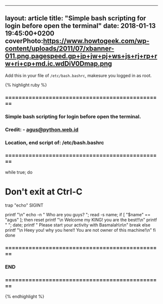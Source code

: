 
---
layout: article
title: "Simple bash scripting for login before open the terminal"
date: 2018-01-13 19:45:00+0200
coverPhoto:https://www.howtogeek.com/wp-content/uploads/2011/07/xbanner-011.png.pagespeed.gp+jp+jw+pj+ws+js+rj+rp+rw+ri+cp+md.ic.wdDiV0Dmap.png
---


Add this in your file of `/etc/bash.bashrc`, makesure you logged in as root.

{% highlight ruby %}
### ===============================================
### Simple bash scripting for login before open the terminal.
### Credit: <Summon Agus> - agus@python.web.id
### Location, end script of: /etc/bash.bashrc
### ===============================================

while true; do
  # Don't exit at Ctrl-C
  trap "echo" SIGINT

  printf "\n"
  echo -n " Who are you guys? "; read -s name;
  if [ "$name" == "agus" ]; then
    reset
    printf "\n Welcome my KING! you are the best!!\n"
    printf " "; date;
    printf " Please start your activity with Basmalah\n\n"
    break
  else
    printf "\n Heey you! why you here!! You are not owner of this machine!\n"
  fi
done

### ===============================================
### END
### ===============================================
{% endhighlight %}